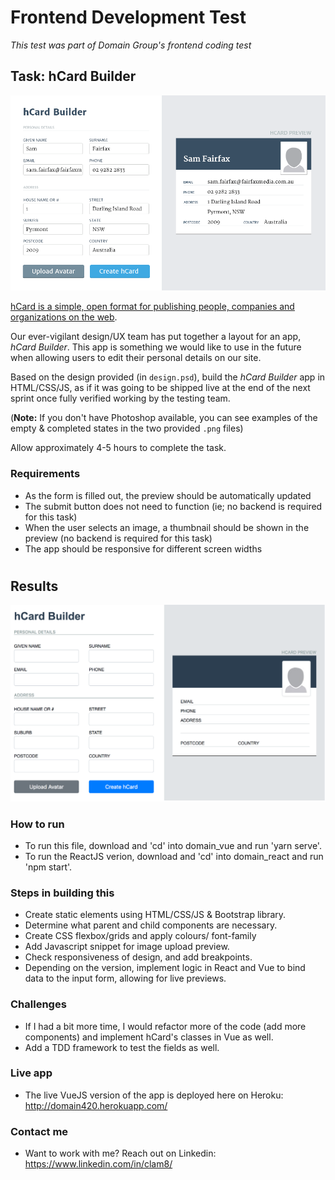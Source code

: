 # Frontend Development Test

*This test was part of Domain Group's frontend coding test*

## Task: hCard Builder

![screenshot](https://raw.githubusercontent.com/christopheragnus/domain_test/master/completed-view.png)

[hCard is a simple, open format for publishing people, companies and
organizations on the web](http://microformats.org/wiki/hCard).

Our ever-vigilant design/UX team has put together a layout for an app, *hCard
Builder*. This app is something we would like to use in the future when allowing
users to edit their personal details on our site.

Based on the design provided (in `design.psd`), build the *hCard Builder* app in
HTML/CSS/JS, as if it was going to be shipped live at the end of the next sprint
once fully verified working by the testing team.

(**Note:** If you don't have Photoshop available, you can see examples of the
empty & completed states in the two provided `.png` files)

Allow approximately 4-5 hours to complete the task.

### Requirements

* As the form is filled out, the preview should be automatically updated
* The submit button does not need to function (ie; no backend is required for
  this task)
* When the user selects an image, a thumbnail should be shown in the preview
  (no backend is required for this task)
* The app should be responsive for different screen widths

#
## Results

![screenshot2](https://raw.githubusercontent.com/christopheragnus/domain_test/master/finished.png)

### How to run

* To run this file, download and 'cd' into domain_vue and run 'yarn serve'.
* To run the ReactJS verion, download and 'cd' into domain_react and run 'npm start'.

### Steps in building this

* Create static elements using HTML/CSS/JS & Bootstrap library.
* Determine what parent and child components are necessary.
* Create CSS flexbox/grids and apply colours/ font-family
* Add Javascript snippet for image upload preview.
* Check responsiveness of design, and add breakpoints.
* Depending on the version, implement logic in React and Vue to bind data to the input form, allowing for live previews.


### Challenges

* If I had a bit more time, I would refactor more of the code (add more components) and implement hCard's classes in Vue as well.
* Add a TDD framework to test the fields as well.


### Live app

* The live VueJS version of the app is deployed here on Heroku: http://domain420.herokuapp.com/

### Contact me
* Want to work with me? Reach out on Linkedin: https://www.linkedin.com/in/clam8/